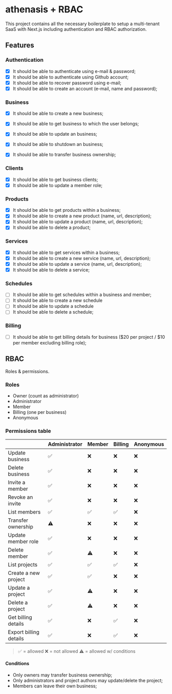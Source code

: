 # athenasis + RBAC

This project contains all the necessary boilerplate to setup a multi-tenant SaaS with Next.js including authentication and RBAC authorization.

## Features

### Authentication

- [x] It should be able to authenticate using e-mail & password;
- [x] It should be able to authenticate using Github account;
- [x] It should be able to recover password using e-mail;
- [x] It should be able to create an account (e-mail, name and password);

### Business

- [x] It should be able to create a new business;
- [x] It should be able to get business to which the user belongs;
- [x] It should be able to update an business;
- [x] It should be able to shutdown an business;
- [x] It should be able to transfer business ownership;



### Clients

- [x] It should be able to get business clients;
- [x] It should be able to update a member role;

### Products

- [x] It should be able to get products within a business;
- [x] It should be able to create a new product (name, url, description);
- [x] It should be able to update a product (name, url, description);
- [x] It should be able to delete a product;

### Services

- [x] It should be able to get services within a business;
- [x] It should be able to create a new service (name, url, description);
- [x] It should be able to update a service (name, url, description);
- [x] It should be able to delete a service;

### Schedules

- [ ] It should be able to get schedules within a business and member;
- [ ] It should be able to create a new schedule 
- [ ] It should be able to update a schedule 
- [ ] It should be able to delete a schedule;
### Billing

- [ ] It should be able to get billing details for business ($20 per project / $10 per member excluding billing role);

## RBAC

Roles & permissions.

### Roles

- Owner (count as administrator)
- Administrator
- Member
- Billing (one per business)
- Anonymous

### Permissions table

|                          | Administrator | Member | Billing | Anonymous |
| ------------------------ | ------------- | ------ | ------- | --------- |
| Update business      | ✅            | ❌     | ❌      | ❌        |
| Delete business      | ✅            | ❌     | ❌      | ❌        |
| Invite a member          | ✅            | ❌     | ❌      | ❌        |
| Revoke an invite         | ✅            | ❌     | ❌      | ❌        |
| List members             | ✅            | ✅     | ✅      | ❌        |
| Transfer ownership       | ⚠️             | ❌     | ❌      | ❌        |
| Update member role       | ✅            | ❌     | ❌      | ❌        |
| Delete member            | ✅            | ⚠️      | ❌      | ❌        |
| List projects            | ✅            | ✅     | ✅      | ❌        |
| Create a new project     | ✅            | ✅     | ❌      | ❌        |
| Update a project         | ✅            | ⚠️      | ❌      | ❌        |
| Delete a project         | ✅            | ⚠️      | ❌      | ❌        |
| Get billing details      | ✅            | ❌     | ✅      | ❌        |
| Export billing details   | ✅            | ❌     | ✅      | ❌        |

> ✅ = allowed
> ❌ = not allowed
> ⚠️ = allowed w/ conditions

#### Conditions

- Only owners may transfer business ownership;
- Only administrators and project authors may update/delete the project;
- Members can leave their own business;